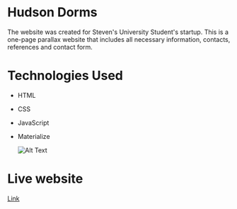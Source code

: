 # Hudson Dorms
The website was created for Steven's University Student's startup. 
This is a one-page parallax website that includes all necessary information, contacts, references and contact form.

# Technologies Used
* HTML
* CSS
* JavaScript
* Materialize


  ![Alt Text](https://user-images.githubusercontent.com/47117323/62896804-c51a9400-bd1f-11e9-8a91-da0263b961ab.png)
  
  
# Live website
[Link](http://hudsondorms.com/)
